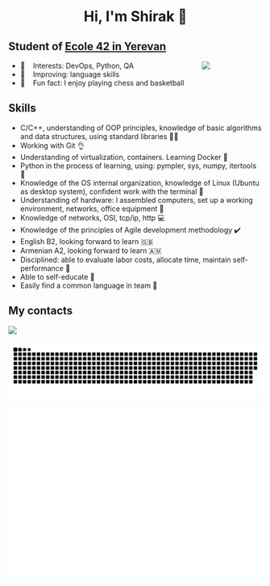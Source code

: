 <h1 align="center">Hi, I'm Shirak 👋</h1>

## Student of [Ecole 42 in Yerevan](https://42yerevan.am/) &nbsp;&nbsp;
  <img src="https://user-images.githubusercontent.com/68464959/209187314-028e0527-0230-48fd-b365-affb612ceb0a.png" align="right" width="120">

 - 🌱 &nbsp;&nbsp; Interests: DevOps, Python, QA
 - 🔎 &nbsp;&nbsp; Improving: language skills
 - :sparkling_heart: &nbsp;&nbsp; Fun fact: I enjoy playing  chess and basketball

## Skills
- С/С++, understanding of OOP principles, knowledge of basic algorithms and data structures, using standard libraries :student:
- Working with Git :ok_hand:
- Understanding of virtualization, containers. Learning Docker :whale2:
- Python in the process of learning, using: pympler, sys, numpy, itertools :ninja:
- Knowledge of the OS internal organization, knowledge of Linux (Ubuntu as desktop system), confident work with the terminal :penguin:
- Understanding of hardware: I assembled computers, set up a working environment, networks, office equipment :electric_plug:
- Knowledge of networks, OSI, tcp/ip, http :computer: 
- Knowledge of the principles of Agile development methodology :heavy_check_mark:
- English B2, looking forward to learn :gb:
- Armenian A2, looking forward to learn :armenia:
- Disciplined: able to evaluate labor costs, allocate time, maintain self-performance :beginner:
- Able to self-educate :checkered_flag:
- Easily find a common language in team :busts_in_silhouette:

## My contacts
<a href='https://t.me/elshirak'>![](https://img.shields.io/badge/Telegram-2CA5E0?style=for-the-badge&logo=telegram&logoColor=white)</a>

![github contribution grid snake animation](https://raw.githubusercontent.com/elshirak/elshirak/output/github-contribution-grid-snake.svg)


<img align="right" src="/github-metrics.svg" alt="Metrics" width="650">



